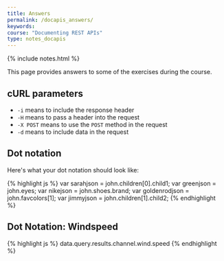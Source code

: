 ```yaml
---
title: Answers
permalink: /docapis_answers/
keywords: 
course: "Documenting REST APIs"
type: notes_docapis
---
```

{% include notes.html %}

This page provides answers to some of the exercises during the course.

<h2 id="curlParameters">cURL parameters</h2>

* `-i` means to include the response header</li>
* `-H` means to pass a header into the request</li>
* `-X POST` means to use the `POST` method in the request</li>
* `-d` means to include data in the request</li>

<h2 id="dotNotation">Dot notation</h2>

Here's what your dot notation should look like:

{% highlight js %}
var sarahjson = john.children[0].child1;
var greenjson = john.eyes;
var nikejson = john.shoes.brand;
var goldenrodjson = john.favcolors[1];
var jimmyjson = john.children[1].child2;
{% endhighlight %}

<h2 id="dotNotationWindSpeed">Dot Notation: Windspeed</h2>

{% highlight js %}
data.query.results.channel.wind.speed
{% endhighlight %}
